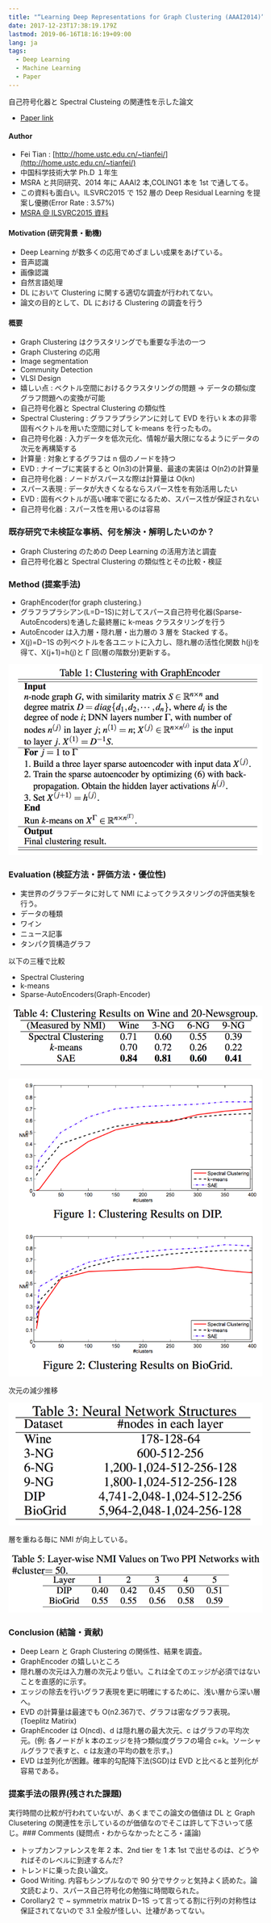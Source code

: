 ```yaml
---
title: "“Learning Deep Representations for Graph Clustering (AAAI2014)” を読んだ"
date: 2017-12-23T17:38:19.179Z
lastmod: 2019-06-16T18:16:19+09:00
lang: ja
tags:
  - Deep Learning
  - Machine Learning
  - Paper
---
```


自己符号化器と Spectral Clusteing の関連性を示した論文

- [Paper link](http://research.microsoft.com/pubs/226627/%5BAAAI2014%5D%20DNN%20for%20Graph%20Cut.pdf)

#### Author

- Fei Tian : [http://home.ustc.edu.cn/~tianfei/](http://home.ustc.edu.cn/~tianfei/)
- 中国科学技術大学 Ph.D １年生
- MSRA と共同研究、2014 年に AAAI2 本,COLING1 本を 1st で通してる。
- この資料も面白い。ILSVRC2015 で 152 層の Deep Residual Learning を提案し優勝(Error Rate : 3.57%)
- [MSRA @ ILSVRC2015 資料](http://research.microsoft.com/en-us/um/people/kahe/ilsvrc15/ilsvrc2015_deep_residual_learning_kaiminghe.pdf)

#### Motivation (研究背景・動機)

- Deep Learning が数多くの応用でめざましい成果をあげている。
- 音声認識
- 画像認識
- 自然言語処理
- DL において Clustering に関する適切な調査が行われてない。
- 論文の目的として、DL における Clustering の調査を行う

#### 概要

- Graph Clustering はクラスタリングでも重要な手法の一つ
- Graph Clustering の応用
- Image segmentation
- Community Detection
- VLSI Design
- 嬉しい点 : ベクトル空間におけるクラスタリングの問題 → データの類似度グラフ問題への変換が可能
- 自己符号化器と Spectral Clustering の類似性
- Spectral Clustering : グラフラプラシアンに対して EVD を行い k 本の非零固有ベクトルを用いた空間に対して k-means を行ったもの。
- 自己符号化器 : 入力データを低次元化、情報が最大限になるようにデータの次元を再構築する
- 計算量 : 対象とするグラフは n 個のノードを持つ
- EVD : ナイーブに実装すると O(n3)の計算量、最速の実装は O(n2)の計算量
- 自己符号化器 : ノードがスパースな際は計算量は O(kn)
- スパース表現 : データが大きくなるならスパース性を有効活用したい
- EVD : 固有ベクトルが高い確率で密になるため、スパース性が保証されない
- 自己符号化器 : スパース性を用いるのは容易

### 既存研究で未検証な事柄、何を解決・解明したいのか？

- Graph Clustering のための Deep Learning の活用方法と調査
- 自己符号化器と Spectral Clustering の類似性とその比較・検証

### Method (提案手法)

- GraphEncoder(for graph clustering.)
- グラフラプラシアン(L=D−1S)に対してスパース自己符号化器(Sparse-AutoEncoders)を通した最終層に k-meas クラスタリングを行う
- AutoEncoder は入力層・隠れ層・出力層の 3 層を Stacked する。
- X(j)=D−1S の列ベクトルを各ユニットに入力し、隠れ層の活性化関数 h(j)を得て、X(j+1)=h(j)と Γ 回(層の階数分)更新する。

![image](/posts/2017-12-23/images/1.png)

### Evaluation (検証方法・評価方法・優位性)

- 実世界のグラフデータに対して NMI によってクラスタリングの評価実験を行う。
- データの種類
- ワイン
- ニュース記事
- タンパク質構造グラフ

以下の三種で比較

- Spectral Clustering
- k-means
- Sparse-AutoEncoders(Graph-Encoder)

![image](/posts/2017-12-23/images/2.png)

![image](/posts/2017-12-23/images/3.png)

次元の減少推移

![image](/posts/2017-12-23/images/4.png)

層を重ねる毎に NMI が向上している。

![image](/posts/2017-12-23/images/5.png)

### Conclusion (結論・貢献)

- Deep Learn と Graph Clustering の関係性、結果を調査。
- GraphEncoder の嬉しいところ
- 隠れ層の次元は入力層の次元より低い。これは全てのエッジが必須ではないことを直感的に示す。
- エッジの除去を行いグラフ表現を更に明確にするために、浅い層から深い層へ。
- EVD の計算量は最速でも O(n2.367)で、グラフは密なグラフ表現。(Toeplitz Matirix)
- GraphEncoder は O(ncd)、d は隠れ層の最大次元、c はグラフの平均次元。(例: 各ノードが k 本のエッジを持つ類似度グラフの場合 c=k。ソーシャルグラフで表すと、c は友達の平均の数を示す。)
- EVD は並列化が困難。確率的勾配降下法(SGD)は EVD と比べると並列化が容易である。

### 提案手法の限界(残された課題)

実行時間の比較が行われていないが、あくまでこの論文の価値は DL と Graph Clusetering の関連性を示しているのが価値なのでそこは許して下さいって感じ。### Comments (疑問点・わからなかったところ・議論)

- トップカンファレンスを年 2 本、2nd tier を 1 本 1st で出せるのは、どうやればそのレベルに到達するんだ?
- トレンドに乗った良い論文。
- Good Writing. 内容もシンプルなので 90 分でサクッと気持よく読めた。論文読むより、スパース自己符号化の勉強に時間取られた。
- Corollary2 で ~ symmetrix matrix D−1S って言ってる割に行列の対称性は保証されてないので 3.1 全般が怪しい、辻褄があってない。
